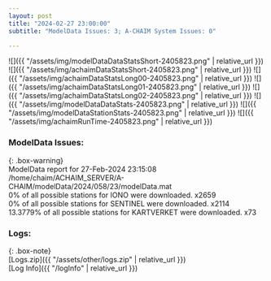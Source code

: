```yaml
---
layout: post
title: "2024-02-27 23:00:00"
subtitle: "ModelData Issues: 3; A-CHAIM System Issues: 0"

---
```


![]({{ "/assets/img/modelDataDataStatsShort-2405823.png" | relative_url }})
![]({{ "/assets/img/achaimDataStatsShort-2405823.png" | relative_url }})
![]({{ "/assets/img/achaimDataStatsLong00-2405823.png" | relative_url }})
![]({{ "/assets/img/achaimDataStatsLong01-2405823.png" | relative_url }})
![]({{ "/assets/img/achaimDataStatsLong02-2405823.png" | relative_url }})
![]({{ "/assets/img/modelDataDataStats-2405823.png" | relative_url }})
![]({{ "/assets/img/modelDataStationStats-2405823.png" | relative_url }})
![]({{ "/assets/img/achaimRunTime-2405823.png" | relative_url }})


### ModelData Issues:  
  
{: .box-warning}  
 ModelData report for 27-Feb-2024 23:15:08   
 /home/chaim/ACHAIM_SERVER/A-CHAIM/modelData/2024/058/23/modelData.mat   
 0% of all possible stations for IONO were downloaded. x2659   
 0% of all possible stations for SENTINEL were downloaded. x2114   
 13.3779% of all possible stations for KARTVERKET were downloaded. x73   
  


### Logs:  
  
{: .box-note}  
[Logs.zip]({{ "/assets/other/logs.zip" | relative_url }})  
[Log Info]({{ "/logInfo" | relative_url }})  
